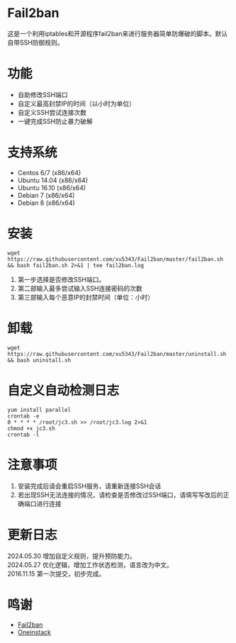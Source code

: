 # Fail2ban #
这是一个利用iptables和开源程序fail2ban来进行服务器简单防爆破的脚本。默认自带SSH防御规则。

# 功能 #
- 自助修改SSH端口
- 自定义最高封禁IP的时间（以小时为单位）
- 自定义SSH尝试连接次数
- 一键完成SSH防止暴力破解

# 支持系统 #
- Centos 6/7 (x86/x64)
- Ubuntu 14.04 (x86/x64)
- Ubuntu 16.10 (x86/x64)
- Debian 7 (x86/x64)
- Debian 8 (x86/x64)

# 安装 #
    wget https://raw.githubusercontent.com/xu5343/Fail2ban/master/fail2ban.sh && bash fail2ban.sh 2>&1 | tee fail2ban.log
1. 第一步选择是否修改SSH端口。
1. 第二部输入最多尝试输入SSH连接密码的次数
1. 第三部输入每个恶意IP的封禁时间（单位：小时）

# 卸载 #
    wget https://raw.githubusercontent.com/xu5343/Fail2ban/master/uninstall.sh && bash uninstall.sh

# 自定义自动检测日志 #  
~~~
yum install parallel
crontab -e
0 * * * * /root/jc3.sh >> /root/jc3.log 2>&1
chmod +x jc3.sh
crontab -l
~~~

# 注意事项 #
1. 安装完成后请会重启SSH服务，请重新连接SSH会话
2. 若出现SSH无法连接的情况，请检查是否修改过SSH端口，请填写写改后的正确端口进行连接


# 更新日志 #
2024.05.30 增加自定义规则，提升预防能力。  
2024.05.27 优化逻辑，增加工作状态检测，语言改为中文。  
2016.11.15 第一次提交，初步完成。

# 鸣谢 #
- [Fail2ban](http://www.fail2ban.org "Fail2ban")
- [Oneinstack](http://oneinstack.com "Oneinstack")
